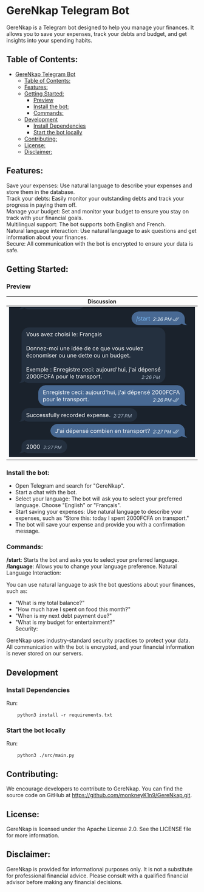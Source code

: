 
# GereNkap Telegram Bot
GereNkap is a Telegram bot designed to help you manage your finances. It allows you to save your expenses, track your debts and budget, and get insights into your spending habits.

## Table of Contents:
- [GereNkap Telegram Bot](#gerenkap-telegram-bot)
  - [Table of Contents:](#table-of-contents)
  - [Features:](#features)
  - [Getting Started:](#getting-started)
    - [Preview](#preview)
    - [Install the bot:](#install-the-bot)
    - [Commands:](#commands)
  - [Development](#development)
    - [Install Dependencies](#install-dependencies)
    - [Start the bot locally](#start-the-bot-locally)
  - [Contributing:](#contributing)
  - [License:](#license)
  - [Disclaimer:](#disclaimer)

## Features:

Save your expenses: Use natural language to describe your expenses and store them in the database.<br>
Track your debts: Easily monitor your outstanding debts and track your progress in paying them off.<br>
Manage your budget: Set and monitor your budget to ensure you stay on track with your financial goals.<br>
Multilingual support: The bot supports both English and French.<br>
Natural language interaction: Use natural language to ask questions and get information about your finances.<br>
Secure: All communication with the bot is encrypted to ensure your data is safe.<br>
## Getting Started:
### Preview
|Discussion|
|----------|
|![Discussion](./docs/gerenkaptemplate.png)|

### Install the bot:
- Open Telegram and search for "GereNkap".<br>
- Start a chat with the bot.<br>
- Select your language: The bot will ask you to select your preferred language. Choose "English" or "Français".<br>
- Start saving your expenses: Use natural language to describe your expenses, such as "Store this: today I spent 2000FCFA on transport."<br>
- The bot will save your expense and provide you with a confirmation message.<br>
### Commands:

**/start**: Starts the bot and asks you to select your preferred language.<br>
**/language**: Allows you to change your language preference.
Natural Language Interaction:

You can use natural language to ask the bot questions about your finances, such as:<br>

- "What is my total balance?"<br>
- "How much have I spent on food this month?"<br>
- "When is my next debt payment due?"<br>
- "What is my budget for entertainment?"<br>
Security:

GereNkap uses industry-standard security practices to protect your data. All communication with the bot is encrypted, and your financial information is never stored on our servers.

## Development
### Install Dependencies
Run:
```console
    python3 install -r requirements.txt
```

### Start the bot locally
Run:
```console
    python3 ./src/main.py
```

## Contributing:

We encourage developers to contribute to GereNkap. You can find the source code on GitHub at https://github.com/monkneyK1n9/GereNkap.git.

## License:

GereNkap is licensed under the Apache License 2.0. See the LICENSE file for more information.

## Disclaimer:

GereNkap is provided for informational purposes only. It is not a substitute for professional financial advice. Please consult with a qualified financial advisor before making any financial decisions.